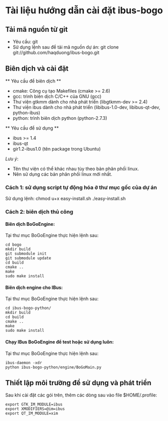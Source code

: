 # Tài liệu hướng dẫn cài đặt ibus-bogo #

## Tải mã nguồn từ git ##
 - Yêu cầu: git
 - Sử dụng lệnh sau để tải mã nguồn dự án:
    git clone git://github.com/haqduong/ibus-bogo.git

## Biên dịch và cài đặt ##

** Yêu cầu để biên dịch **

 - cmake: Công cụ tạo Makefiles (cmake >= 2.6)
 - gcc: trình biên dịch C/C++ của GNU (gcc)
 - Thư viện gtkmm dành cho nhà phát triển (libgtkmm-dev >= 2.4)
 - Thư viện ibus dành cho nhà phát triển (libibus-1.0-dev, libibus-qt-dev, python-ibus)
 - python: trình biên dịch python (python-2.7.3)

** Yêu cầu để sử dụng **

 - ibus >= 1.4
 - ibus-qt
 - gir1.2-ibus1.0 (tên package trong Ubuntu)

_Lưu ý_:

- Tên thư viện có thể khác nhau tùy theo bản phân phối linux.
- Nên sử dụng các bản phân phối linux mới nhất.

### Cách 1: sử dụng script tự động hóa ở thư mục gốc của dự án ###
Sử dụng lệnh:
    chmod u+x easy-install.sh
    ./easy-install.sh

### Cách 2: biên dịch thủ công ###

#### Biên dịch BoGoEngine: ####

  Tại thư mục BoGoEngine thực hiện lệnh sau:

    cd bogo
    mkdir build
    git submodule init
    git submodule update
    cd build
    cmake ..
    make
    sudo make install

#### Biên dịch engine cho IBus: ####
  
  Tại thư mục BoGoEngine thực hiện lệnh sau:

    cd ibus-bogo-python/
    mkdir build
    cd build
    cmake ..
    make
    sudo make install

#### Chạy IBus BoGoEngine để test hoặc sử dụng luôn: ####
  
  Tại thư mục BoGoEngine thực hiện lệnh sau:
  
    ibus-daemon -xdr
    python ibus-bogo-python/engine/BoGoMain.py

## Thiết lập môi trường để sử dụng và phát triển ##

Sau khi cài đặt các gói trên, thêm các dòng sau vào file $HOME/.profile:

    export GTK_IM_MODULE=ibus
    export XMODIFIERS=@im=ibus
    export QT_IM_MODULE=xim
